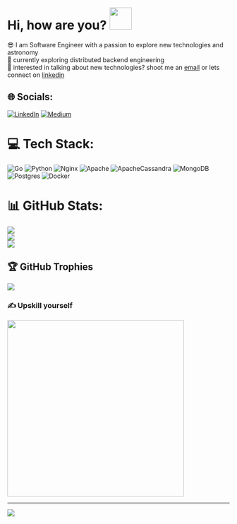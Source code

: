# Hi, how are you? <img src="https://media.giphy.com/media/hvRJCLFzcasrR4ia7z/giphy.gif" height="50">
😎 I am Software Engineer with a passion to explore new technologies and astronomy<br>🔭 currently exploring distributed backend engineering<br>📮  interested in talking about new technologies? shoot me an [email](mailto:abhirajranjan456@gmail.com) or lets connect on [linkedin](https://linkedin.com/in/abhirajranjan)


## 🌐 Socials:
[![LinkedIn](https://img.shields.io/badge/LinkedIn-%230077B5.svg?logo=linkedin&logoColor=white)](https://linkedin.com/in/abhirajranjan) [![Medium](https://img.shields.io/badge/Medium-12100E?logo=medium&logoColor=white)](https://medium.com/@abhirajranjan) 

# 💻 Tech Stack:
![Go](https://img.shields.io/badge/go-%2300ADD8.svg?style=for-the-badge&logo=go&logoColor=white) ![Python](https://img.shields.io/badge/python-3670A0?style=for-the-badge&logo=python&logoColor=ffdd54) ![Nginx](https://img.shields.io/badge/nginx-%23009639.svg?style=for-the-badge&logo=nginx&logoColor=white) ![Apache](https://img.shields.io/badge/apache-%23D42029.svg?style=for-the-badge&logo=apache&logoColor=white) ![ApacheCassandra](https://img.shields.io/badge/cassandra-%231287B1.svg?style=for-the-badge&logo=apache-cassandra&logoColor=white) ![MongoDB](https://img.shields.io/badge/MongoDB-%234ea94b.svg?style=for-the-badge&logo=mongodb&logoColor=white) ![Postgres](https://img.shields.io/badge/postgres-%23316192.svg?style=for-the-badge&logo=postgresql&logoColor=white) ![Docker](https://img.shields.io/badge/docker-%230db7ed.svg?style=for-the-badge&logo=docker&logoColor=white)
# 📊 GitHub Stats:
![](https://github-readme-stats.vercel.app/api?username=abhirajranjan&theme=gotham&hide_border=false&include_all_commits=false&count_private=false)<br/>
![](https://github-readme-streak-stats.herokuapp.com/?user=abhirajranjan&theme=gotham&hide_border=false)<br/>
![](https://github-readme-stats.vercel.app/api/top-langs/?username=abhirajranjan&theme=gotham&hide_border=false&include_all_commits=false&count_private=false&layout=compact)

## 🏆 GitHub Trophies
![](https://github-profile-trophy.vercel.app/?username=abhirajranjan&theme=monokai&no-frame=false&no-bg=true&margin-w=4)

### ✍️ Upskill yourself
<img src="https://i.imgur.com/mZvJXFq.png" height="400">

---
[![](https://visitcount.itsvg.in/api?id=abhirajranjan&icon=2&color=0)](https://visitcount.itsvg.in)
